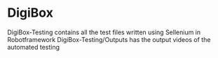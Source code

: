 # DigiBox

DigiBox-Testing contains all the test files written using Sellenium in Robotframework
DigiBox-Testing/Outputs has the output videos of the automated testing
